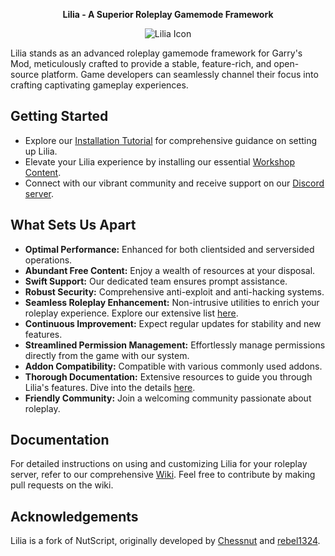 <p align="center">
  <strong>Lilia - A Superior Roleplay Gamemode Framework</strong>
</p>

<p align="center">
  <img src="https://i.imgur.com/yY3wT30.png" alt="Lilia Icon">
</p>

Lilia stands as an advanced roleplay gamemode framework for Garry's Mod, meticulously crafted to provide a stable, feature-rich, and open-source platform. Game developers can seamlessly channel their focus into crafting captivating gameplay experiences.

## Getting Started

- Explore our [Installation Tutorial](https://github.com/Lilia-Framework/Lilia/wiki/Information-%E2%80%90-Installation-Tutorial) for comprehensive guidance on setting up Lilia.
- Elevate your Lilia experience by installing our essential [Workshop Content](https://steamcommunity.com/sharedfiles/filedetails/?id=2959728255).
- Connect with our vibrant community and receive support on our [Discord server](https://discord.gg/6A94jYsfBk).

## What Sets Us Apart

- **Optimal Performance:** Enhanced for both clientsided and serversided operations.
- **Abundant Free Content:** Enjoy a wealth of resources at your disposal.
- **Swift Support:** Our dedicated team ensures prompt assistance.
- **Robust Security:** Comprehensive anti-exploit and anti-hacking systems.
- **Seamless Roleplay Enhancement:** Non-intrusive utilities to enrich your roleplay experience. Explore our extensive list [here](https://github.com/Lilia-Framework/Lilia/wiki/Information-%E2%80%90-Module-List).
- **Continuous Improvement:** Expect regular updates for stability and new features.
- **Streamlined Permission Management:** Effortlessly manage permissions directly from the game with our system.
- **Addon Compatibility:** Compatible with various commonly used addons.
- **Thorough Documentation:** Extensive resources to guide you through Lilia's features. Dive into the details [here](https://github.com/Lilia-Framework/Lilia/wiki/Information-%E2%80%90-Compatibility-Modules).
- **Friendly Community:** Join a welcoming community passionate about roleplay.

## Documentation

For detailed instructions on using and customizing Lilia for your roleplay server, refer to our comprehensive [Wiki](https://github.com/Lilia-Framework/Lilia/wiki). Feel free to contribute by making pull requests on the wiki.

## Acknowledgements

Lilia is a fork of NutScript, originally developed by [Chessnut](https://github.com/brianhang) and [rebel1324](https://github.com/rebel1324).
